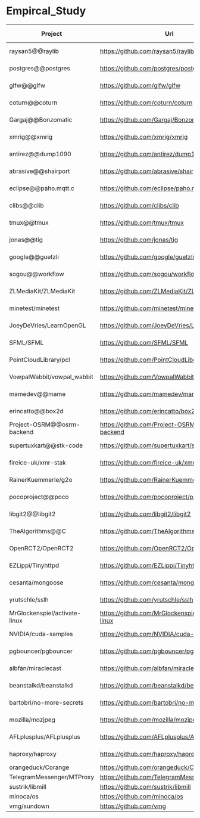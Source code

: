 # Empircal_Study

| Project | Url | root causes | Missing packets |
|---------|-----|-------------|-----------------|
| raysan5@@raylib | https://github.com/raysan5/raylib | missing package |
| postgres@@postgres | https://github.com/postgres/postgres | missing package |
| glfw@@glfw | https://github.com/glfw/glfw | missing package |
| coturn@@coturn | https://github.com/coturn/coturn | missing package |
| Gargaj@@Bonzomatic | https://github.com/Gargaj/Bonzomatic | missing package |
| xmrig@@xmrig | https://github.com/xmrig/xmrig | missing package |
| antirez@@dump1090 | https://github.com/antirez/dump1090 | missing package |
| abrasive@@shairport | https://github.com/abrasive/shairport | missing package |
| eclipse@@paho.mqtt.c | https://github.com/eclipse/paho.mqtt.c | missing package |
| clibs@@clib | https://github.com/clibs/clib | missing package |
| tmux@@tmux | https://github.com/tmux/tmux | missing package |
| jonas@@tig | https://github.com/jonas/tig | missing package |
| google@@guetzli | https://github.com/google/guetzli | missing package |
| sogou@@workflow | https://github.com/sogou/workflow | missing package |
| ZLMediaKit/ZLMediaKit | https://github.com/ZLMediaKit/ZLMediaKit | missing package |
| minetest/minetest | https://github.com/minetest/minetest | missing package |
| JoeyDeVries/LearnOpenGL | https://github.com/JoeyDeVries/LearnOpenGL | missing package |
| SFML/SFML | https://github.com/SFML/SFML | missing package |
| PointCloudLibrary/pcl | https://github.com/PointCloudLibrary/pcl | missing package |
| VowpalWabbit/vowpal_wabbit | https://github.com/VowpalWabbit/vowpal_wabbit | missing package |
| mamedev@@mame | https://github.com/mamedev/mame | missing package |
| erincatto@@box2d | https://github.com/erincatto/box2d | missing package |
| Project-OSRM@@osrm-backend | https://github.com/Project-OSRM/osrm-backend | missing package |
| supertuxkart@@stk-code | https://github.com/supertuxkart/stk-code | missing package |
| fireice-uk/xmr-stak | https://github.com/fireice-uk/xmr-stak | missing package |
| RainerKuemmerle/g2o | https://github.com/RainerKuemmerle/g2o | missing package |
| pocoproject@@poco | https://github.com/pocoproject/poco | missing package |
| libgit2@@libgit2 | https://github.com/libgit2/libgit2 | missing package |
| TheAlgorithms@@C | https://github.com/TheAlgorithms/C | missing package |
| OpenRCT2/OpenRCT2 | https://github.com/OpenRCT2/OpenRCT2 | missing package |
| EZLippi/Tinyhttpd | https://github.com/EZLippi/Tinyhttpd | Build script |
| cesanta/mongoose | https://github.com/cesanta/mongoose | Build script |
| yrutschle/sslh | https://github.com/yrutschle/sslh | Build script |
| MrGlockenspiel/activate-linux | https://github.com/MrGlockenspiel/activate-linux | Build script |
| NVIDIA/cuda-samples | https://github.com/NVIDIA/cuda-samples | Build script |
| pgbouncer/pgbouncer | https://github.com/pgbouncer/pgbouncer | Build script |
| albfan/miraclecast | https://github.com/albfan/miraclecast | Build script |
| beanstalkd/beanstalkd | https://github.com/beanstalkd/beanstalkd | source code |
| bartobri/no-more-secrets | https://github.com/bartobri/no-more-secrets | source code |
| mozilla/mozjpeg | https://github.com/mozilla/mozjpeg | source code |
| AFLplusplus/AFLplusplus | https://github.com/AFLplusplus/AFLplusplus | source code |
| haproxy/haproxy | https://github.com/haproxy/haproxy | source code |
| orangeduck/Corange | https://github.com/orangeduck/Corange | other |
| TelegramMessenger/MTProxy | https://github.com/TelegramMessenger/MTProxy | other |
| sustrik/libmill | https://github.com/sustrik/libmill | other |
| minoca/os | https://github.com/minoca/os | other |
| vmg/sundown | https://github.com/vmg | other |
